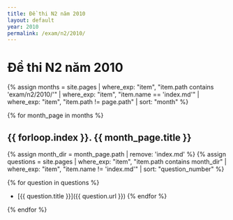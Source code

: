 ```yaml
---
title: Đề thi N2 năm 2010
layout: default
year: 2010
permalink: /exam/n2/2010/
---
```


# Đề thi N2 năm 2010

{% assign months = site.pages
  | where_exp: "item", "item.path contains 'exam/n2/2010/'"
  | where_exp: "item", "item.name == 'index.md'"
  | where_exp: "item", "item.path != page.path"
  | sort: "month" %}

{% for month_page in months %}
## {{ forloop.index }}. {{ month_page.title }}

{% assign month_dir = month_page.path | remove: 'index.md' %}
{% assign questions = site.pages
  | where_exp: "item", "item.path contains month_dir"
  | where_exp: "item", "item.name != 'index.md'"
  | sort: "question_number" %}

{% for question in questions %}
- [{{ question.title }}]({{ question.url }})
{% endfor %}

{% endfor %}